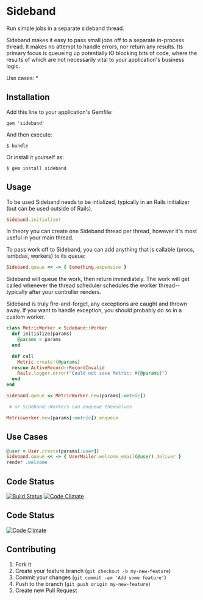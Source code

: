 # Sideband

Run simple jobs in a separate sideband thread.

Sideband makes it easy to pass small jobs off to a separate in-process thread. It makes no attempt to handle errors, nor return any results. Its primary focus is queueing up potentially IO blocking bits of code, where the results of which are not necessarily vital to your application's business logic.

Use cases:
* 


## Installation

Add this line to your application's Gemfile:

    gem 'sideband'

And then execute:

    $ bundle

Or install it yourself as:

    $ gem install sideband

## Usage

To be used Sideband needs to be intialized, typically in an Rails initializer (but can be used outside of Rails).

```ruby
Sideband.initialize!
```

In theory you can create one Sideband thread per thread, however it's most useful in your main thread.

To pass work off to Sideband, you can add anything that is callable (procs, lambdas, workers) to its queue:

```ruby
Sideband.queue << -> { Something.expensive }
```

Sideband will queue the work, then return immediately.  The work will get called whenever the thread scheduler schedules the worker thread--typically after your controller renders.

Sideband is truly fire-and-forget, any exceptions are caught and thrown away.  If you want to handle exception, you should probably do so in a custom worker.

```ruby
class MetricWorker < Sideband::Worker
  def initialize(params)
    @params = params
  end

  def call
    Metric.create!(@params)
  rescue ActiveRecord::RecordInvalid
    Rails.logger.error("Could not save Metric: #{@params}")
  end
end

Sideband.queue << MetricWorker.new(params[:metric])

 # or Sideband::Workers can enqueue themselves

Metricworker.new(params[:metric]).enqueue
```

## Use Cases


```ruby
@user = User.create(params[:user])
Sideband.queue << -> { UserMailer.welcome_email(@user).deliver }
render :welcome
```

## Code Status

[![Build Status](https://api.travis-ci.org/mje113/sideband.png)](http://travis-ci.org/mje113/sideband)
[![Code Climate](https://codeclimate.com/github/mje113/sideband.png)](https://codeclimate.com/github/mje113/sideband)

## Code Status

[![Code Climate](https://codeclimate.com/github/mje113/sideband.png)](https://codeclimate.com/github/mje113/sideband)

## Contributing

1. Fork it
2. Create your feature branch (`git checkout -b my-new-feature`)
3. Commit your changes (`git commit -am 'Add some feature'`)
4. Push to the branch (`git push origin my-new-feature`)
5. Create new Pull Request
